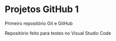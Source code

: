 # Projetos GitHub 1
 Primeiro repositório Git e GitHub

 Repositório feito para testes no Visual Studio Code
